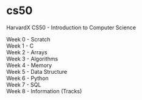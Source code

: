 # cs50
HarvardX CS50 - Introduction to Computer Science <br>

Week 0 - Scratch <br>
Week 1 - C <br>
Week 2 - Arrays <br>
Week 3 - Algorithms <br>
Week 4 - Memory <br>
Week 5 - Data Structure <br>
Week 6 - Python <br>
Week 7 - SQL <br>
Week 8 - Information (Tracks) <br>
